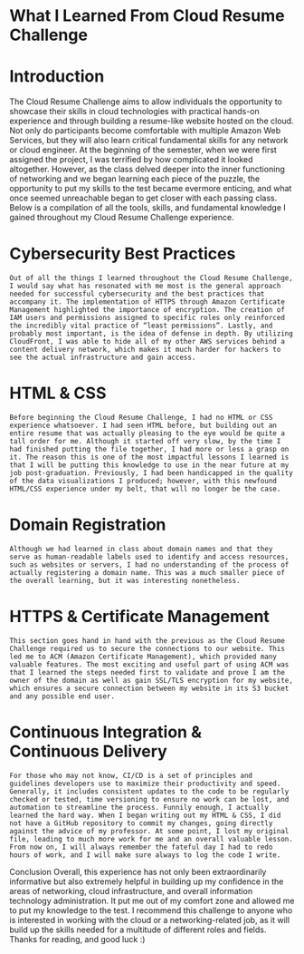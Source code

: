 # What I Learned From Cloud Resume Challenge
# Introduction
The Cloud Resume Challenge aims to allow individuals the opportunity to showcase their skills in cloud technologies with practical hands-on experience and through building a resume-like website hosted on the cloud. Not only do participants become comfortable with multiple Amazon Web Services, but they will also learn critical fundamental skills for any network or cloud engineer. At the beginning of the semester, when we were first assigned the project, I was terrified by how complicated it looked altogether. However, as the class delved deeper into the inner functioning of networking and we began learning each piece of the puzzle, the opportunity to put my skills to the test became evermore enticing, and what once seemed unreachable began to get closer with each passing class. Below is a compilation of all the tools, skills, and fundamental knowledge I gained throughout my Cloud Resume Challenge experience.
# Cybersecurity Best Practices
	Out of all the things I learned throughout the Cloud Resume Challenge, I would say what has resonated with me most is the general approach needed for successful cybersecurity and the best practices that accompany it. The implementation of HTTPS through Amazon Certificate Management highlighted the importance of encryption. The creation of IAM users and permissions assigned to specific roles only reinforced the incredibly vital practice of “least permissions”. Lastly, and probably most important, is the idea of defense in depth. By utilizing CloudFront, I was able to hide all of my other AWS services behind a content delivery network, which makes it much harder for hackers to see the actual infrastructure and gain access.
# HTML & CSS
	Before beginning the Cloud Resume Challenge, I had no HTML or CSS experience whatsoever. I had seen HTML before, but building out an entire resume that was actually pleasing to the eye would be quite a tall order for me. Although it started off very slow, by the time I had finished putting the file together, I had more or less a grasp on it. The reason this is one of the most impactful lessons I learned is that I will be putting this knowledge to use in the near future at my job post-graduation. Previously, I had been handicapped in the quality of the data visualizations I produced; however, with this newfound HTML/CSS experience under my belt, that will no longer be the case.
# Domain Registration
	Although we had learned in class about domain names and that they serve as human-readable labels used to identify and access resources, such as websites or servers, I had no understanding of the process of actually registering a domain name. This was a much smaller piece of the overall learning, but it was interesting nonetheless.
# HTTPS & Certificate Management
	This section goes hand in hand with the previous as the Cloud Resume Challenge required us to secure the connections to our website. This led me to ACM (Amazon Certificate Management), which provided many valuable features. The most exciting and useful part of using ACM was that I learned the steps needed first to validate and prove I am the owner of the domain as well as gain SSL/TLS encryption for my website, which ensures a secure connection between my website in its S3 bucket and any possible end user. 
# Continuous Integration & Continuous Delivery
	For those who may not know, CI/CD is a set of principles and guidelines developers use to maximize their productivity and speed. Generally, it includes consistent updates to the code to be regularly checked or tested, time versioning to ensure no work can be lost, and automation to streamline the process. Funnily enough, I actually learned the hard way. When I began writing out my HTML & CSS, I did not have a GitHub repository to commit my changes, going directly against the advice of my professor. At some point, I lost my original file, leading to much more work for me and an overall valuable lesson. From now on, I will always remember the fateful day I had to redo hours of work, and I will make sure always to log the code I write.
Conclusion
Overall, this experience has not only been extraordinarily informative but also extremely helpful in building up my confidence in the areas of networking, cloud infrastructure, and overall information technology administration. It put me out of my comfort zone and allowed me to put my knowledge to the test. I recommend this challenge to anyone who is interested in working with the cloud or a networking-related job, as it will build up the skills needed for a multitude of different roles and fields. Thanks for reading, and good luck :)
